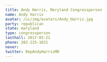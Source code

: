 ```yaml
---
title: Andy Harris, Maryland Congressperson
name: Andy Harris
avatar: /ui/img/avatars/Andy_Harris.jpg
party: republican
state: maryland
type: congressperson
lasthall: 2017-03-21
phone: 202-225-1621
never:
twitter: RepAndyHarrisMD
---
```

